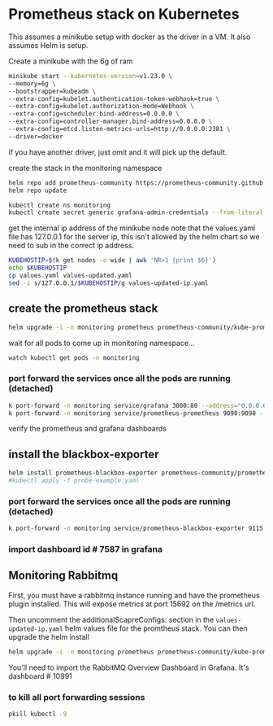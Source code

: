 # Prometheus stack on Kubernetes
This assumes a minikube setup with docker as the driver in a VM. It also assumes Helm is setup.

Create a minikube with the 6g of ram
```sh
minikube start --kubernetes-version=v1.23.0 \
--memory=6g \
--bootstrapper=kubeadm \
--extra-config=kubelet.authentication-token-webhook=true \
--extra-config=kubelet.authorization-mode=Webhook \
--extra-config=scheduler.bind-address=0.0.0.0 \
--extra-config=controller-manager.bind-address=0.0.0.0 \
--extra-config=etcd.listen-metrics-urls=http://0.0.0.0:2381 \
--driver=docker
```

if you have another driver, just omit and it will pick up the default.

create the stack in the monitoring namespace
```sh
helm repo add prometheus-community https://prometheus-community.github.io/helm-charts
helm repo update

kubectl create ns monitoring
kubectl create secret generic grafana-admin-credentials --from-literal admin-user="admin" --from-literal admin-password="admin-password" -n monitoring
```

get the internal ip address of the minikube node 
note that the values.yaml file has 127.0.0.1 for the server ip, this isn't allowed by the helm chart
so we need to sub in the correct ip address.
```sh
KUBEHOSTIP=$(k get nodes -o wide | awk 'NR>1 {print $6}')
echo $KUBEHOSTIP
cp values.yaml values-updated.yaml
sed -i s/127.0.0.1/$KUBEHOSTIP/g values-updated-ip.yaml
```

## create the prometheus stack
```sh
helm upgrade -i -n monitoring prometheus prometheus-community/kube-prometheus-stack -f values-updated-ip.yaml
```

wait for all pods to come up in monitoring namespace...
```sh
watch kubectl get pods -n monitoring
```

### port forward the services once all the pods are running (detached)
```sh
k port-forward -n monitoring service/grafana 3000:80 --address="0.0.0.0" & \
k port-forward -n monitoring service/prometheus-prometheus 9090:9090 --address="0.0.0.0" &
```

verify the prometheus and grafana dashboards

## install the blackbox-exporter
```sh
helm install prometheus-blackbox-exporter prometheus-community/prometheus-blackbox-exporter -n monitoring -f values-blackboxexporter.yaml
#kubectl apply -f probe-example.yaml
```

### port forward the services once all the pods are running (detached)
```sh
k port-forward -n monitoring service/prometheus-blackbox-exporter 9115:9115 --address="0.0.0.0" &
```

### import dashboard id # 7587 in grafana


## Monitoring Rabbitmq
First, you must have a rabbitmq instance running and have the prometheus plugin installed. This will expose metrics at port 15692 on the /metrics url.

Then uncomment the additionalScapreConfigs: section in the `values-updated-ip.yaml` helm values file for the promtheus stack. You can then upgrade the helm install
```sh
helm upgrade -i -n monitoring prometheus prometheus-community/kube-prometheus-stack -f values-updated-ip.yaml
```

You'll need to import the RabbitMQ Overview Dashboard in Grafana. It's dashboard # 10991

### to kill all port forwarding sessions
```sh
pkill kubectl -9
```

